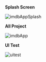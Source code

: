**Splash Screen**

![imdbAppSplash](https://user-images.githubusercontent.com/81181802/166674495-251c59dd-2e54-4f9a-8fc1-94c54a0b7378.gif)


**All Project**

![imdbApp](https://user-images.githubusercontent.com/81181802/166674936-dfcfa4c9-d74f-4eef-bde1-b4cbebb54247.gif)


**UI Test**

![uitest](https://user-images.githubusercontent.com/81181802/168531032-04136c22-2826-4321-8bcf-ad7641fc69e5.gif)

